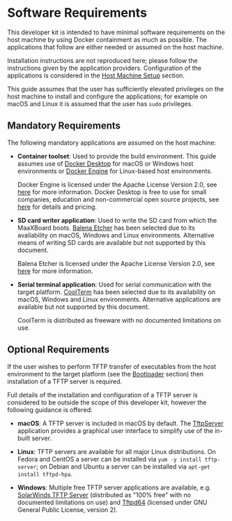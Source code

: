 # Software Requirements

This developer kit is intended to have minimal software requirements on the host machine by using Docker containment as much as possible. The applications that follow are either needed or assumed on the host machine.

Installation instructions are not reproduced here; please follow the instructions given by the application providers. Configuration of the applications is considered in the [Host Machine Setup](host_machine_setup.md) section.

This guide assumes that the user has sufficiently elevated privileges on the host machine to install and configure the applications; for example on macOS and Linux it is assumed that the user has `sudo` privileges.

## Mandatory Requirements

The following mandatory applications are assumed on the host machine:

- **Container toolset**: Used to provide the build environment. This guide assumes use of [Docker Desktop](https://www.docker.com/products/docker-desktop) for macOS or Windows host environments or [Docker Engine](https://hub.docker.com/search?offering=community&operating_system=linux&q=&type=edition) for Linux-based host environments.

    Docker Engine is licensed under the Apache License Version 2.0, see [here](https://docs.docker.com/engine/) for more information. Docker Desktop is free to use for small companies, education and non-commercial open source projects, see [here](https://www.docker.com/pricing/faq/) for details and pricing.

- **SD card writer application**: Used to write the SD card from which the MaaXBoard boots. [Balena Etcher](https://www.balena.io/etcher/) has been selected due to its availability on macOS, Windows and Linux environments. Alternative means of writing SD cards are available but not supported by this document.

    Balena Etcher is licensed under the Apache License Version 2.0, see [here](https://github.com/balena-io/etcher/blob/master/LICENSE) for more information.

- **Serial terminal application**: Used for serial communication with the target platform. [CoolTerm](https://freeware.the-meiers.org/) has been selected due to its availability on macOS, Windows and Linux environments. Alternative applications are available but not supported by this document.

    CoolTerm is distributed as freeware with no documented limitations on use.

## Optional Requirements

If the user wishes to perform TFTP transfer of executables from the host environment to the target platform (see the [Bootloader](bootloader.md) section) then installation of a TFTP server is required.

Full details of the installation and configuration of a TFTP server is considered to be outside the scope of this developer kit, however the following guidance is offered:

- **macOS**: A TFTP server is included in macOS by default. The [TftpServer](https://www.macupdate.com/app/mac/11116/tftpserver) application provides a graphical user interface to simplify use of the in-built server.

- **Linux**: TFTP servers are available for all major Linux distributions. On Fedora and CentOS a server can be installed via `yum -y install tftp-server`; on Debian and Ubuntu a server can be installed via `apt-get install tftpd-hpa`.

- **Windows**: Multiple free TFTP server applications are available, e.g. [SolarWinds TFTP Server](https://www.solarwinds.com/free-tools/free-tftp-server) (distributed as "100% free" with no documented limitations on use) and [Tftpd64](https://pjo2.github.io/tftpd64) (licensed under GNU General Public License, version 2).
